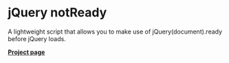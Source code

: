 # jQuery notReady

A lightweight script that allows you to make use of jQuery(document).ready before jQuery loads.

**[Project page](http://johansatge.github.io/jquery-notready/)**

